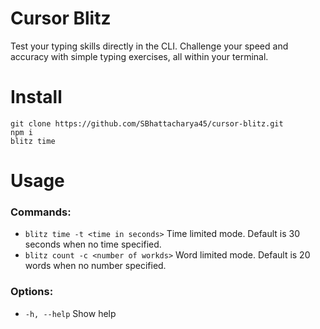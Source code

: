 # Cursor Blitz

Test your typing skills directly in the CLI. Challenge your speed and accuracy with simple typing exercises, all within your terminal.

# Install
```
git clone https://github.com/SBhattacharya45/cursor-blitz.git
npm i
blitz time
```

# Usage
### Commands:
- `blitz time -t <time in seconds>` Time limited mode. Default is 30 seconds when no time specified.
- `blitz count -c <number of workds>` Word limited mode. Default is 20 words when no number specified.
### Options:
- `-h, --help`  Show help
